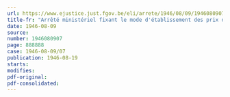 ```yaml
---
url: https://www.ejustice.just.fgov.be/eli/arrete/1946/08/09/1946080907/justel
title-fr: "Arrêté ministériel fixant le mode d'établissement des prix de vente dans le négoce en matériaux de construction (abrogé par AM 03-02-1950, art. 3)"
date: 1946-08-09
source:
number: 1946080907
page: 888888
case: 1946-08-09/07
publication: 1946-08-19
starts:
modifies:
pdf-original:
pdf-consolidated:
---
```


